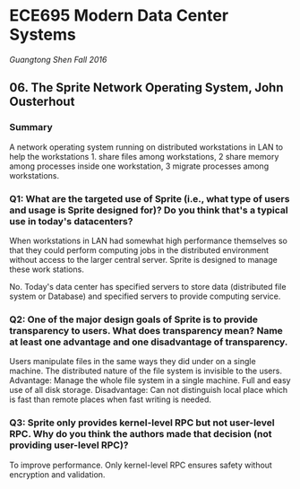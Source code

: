 
# ECE695 Modern Data Center Systems

*Guangtong Shen*
*Fall 2016*

## 06. The Sprite Network Operating System, John Ousterhout 

### Summary

A network operating system running on distributed workstations in LAN to help the workstations 1. share files among workstations, 2 share memory among processes inside one workstation, 3 migrate processes among workstations. 

### Q1: What are the targeted use of Sprite (i.e., what type of users and usage is Sprite designed for)? Do you think that's a typical use in today's datacenters?

When workstations in LAN had somewhat high performance themselves so that they could perform computing jobs in the distributed environment  without access to the larger central server. Sprite is designed to manage these work stations.

No. Today's data center has specified servers to store data (distributed file system or Database) and specified servers to provide computing service.

### Q2: One of the major design goals of Sprite is to provide transparency to users. What does transparency mean? Name at least one advantage and one disadvantage of transparency.

Users manipulate files in the same ways they did under on a single machine. The distributed nature of the file system is invisible to the users.
Advantage: Manage the whole file system in a single machine. Full and easy use of all disk storage.
Disadvantage: Can not distinguish local place which is fast than remote places when fast writing is needed. 

### Q3: Sprite only provides kernel-level RPC but not user-level RPC. Why do you think the authors made that decision (not providing user-level RPC)?

To improve performance. Only kernel-level RPC ensures safety without encryption and validation.
